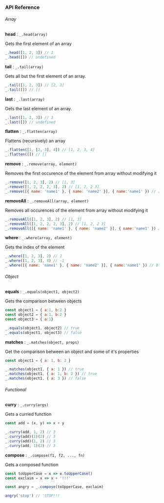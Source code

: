 ### API Reference

###### Array

**head** : ```_.head(array)```

Gets the first element of an array

```js
_.head([1, 2, 3]) // 1
_.head([]) // undefined
```

**tail** : ```_.tail(array)```

Gets all but the first element of an array.

```js
_.tail([1, 2, 3]) // [2, 3]
_.tail([]) // []
```

**last** : ```_.last(array)```

Gets the last element of an array.

```js
_.last([1, 2, 3]) // 3
_.last([]) // undefined
```

**flatten** : ```_.flatten(array)```

Flattens (recursively) an array

```js
_.flatten([1, [2, 3], 4]) // [1, 2, 3, 4]
_.flatten([]) // []
```

**remove** : ```_.remove(array, element)```

Removes the first occurence of the element from array without modifying it

```js
_.remove([1, 2, 3], 2) // [1, 3]
_.remove([1, 2, 2, 2, 3], 2) // [1, 2, 2 3]
_.remove([{ name: 'name1' }, { name: 'name2' }], { name:'name1' }) // [{ name: 'name2' }]
```

**removeAll** : ```_.removeAll(array, element)```

Removes all occurences of the element from array without modifying it

```js
_.removeAll([1, 2, 3], 2) // [1, 3]
_.removeAll([1, 2, 2, 2, 3], 2) // [1, 2, 2 3]
_.removeAll([{ name: 'name1' }, { name: 'name2' }], { name:'name1' }) // [{ name: 'name2' }]
```

**where** : ```_.where(array, element)```

Gets the index of the element

```js
_.where([1, 2, 3], 2) // 1
_.where([1, 2, 3], 4) // -1
_.where([{ name: 'name1' }, { name: 'name2' }], { name:'name1' }) // 0
```

###### Object

**equals** : ```_.equals(object1, object2)```

Gets the comparison between objects

```js
const object1 = { a:1, b:2 }
const object2 = { a:1, b:2 }
const object3 = { a:1}

_.equals(object1, object2) // true
_.equals(object1, object3) // false
```

**matches** : ```_.matches(object, props)```

Get the comparison between an object and some of it's properties

```js
const object1 = { a: 1, b: 2 }

_.matches(object1, { a: 1 }) // true
_.matches(object1, { a: 1, b: 2 }) // true
_.matches(object1, { a: 3 }) // false
```

###### Functional

**curry** : ```_.curry(args)```

Gets a curried function

```js
const add = (x, y) => x + y

_.curry(add, 1, 2) // 3
_.curry(add)(1)(2) // 3
_.curry(add)(1, 2) // 3
_.curry(add, 1)(2) // 3
```

**compose** : ```_.compose(f1, f2, ..., fn)```

Gets a composed function

```js
const toUpperCase = x => x.toUpperCase()
const exclaim = x => x + '!!!'

const angry = _.compose(toUpperCase, exclaim)

angry('stop') // 'STOP!!!
```
